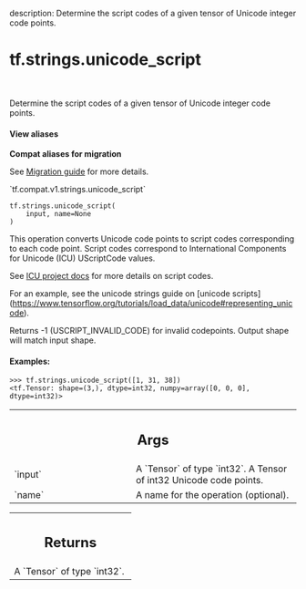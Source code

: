 description: Determine the script codes of a given tensor of Unicode integer code points.

<div itemscope itemtype="http://developers.google.com/ReferenceObject">
<meta itemprop="name" content="tf.strings.unicode_script" />
<meta itemprop="path" content="Stable" />
</div>

# tf.strings.unicode_script

<!-- Insert buttons and diff -->

<table class="tfo-notebook-buttons tfo-api nocontent" align="left">

</table>



Determine the script codes of a given tensor of Unicode integer code points.

<section class="expandable">
  <h4 class="showalways">View aliases</h4>
  <p>
<b>Compat aliases for migration</b>
<p>See
<a href="https://www.tensorflow.org/guide/migrate">Migration guide</a> for
more details.</p>
<p>`tf.compat.v1.strings.unicode_script`</p>
</p>
</section>

<pre class="devsite-click-to-copy prettyprint lang-py tfo-signature-link">
<code>tf.strings.unicode_script(
    input, name=None
)
</code></pre>



<!-- Placeholder for "Used in" -->

This operation converts Unicode code points to script codes corresponding to
each code point. Script codes correspond to International Components for
Unicode (ICU) UScriptCode values.

See
[ICU project docs](http://icu-project.org/apiref/icu4c/uscript_8h.html)
for more details on script codes.

For an example, see the unicode strings guide on [unicode scripts]
(https://www.tensorflow.org/tutorials/load_data/unicode#representing_unicode).

Returns -1 (USCRIPT_INVALID_CODE) for invalid codepoints. Output shape will
match input shape.

#### Examples:



```
>>> tf.strings.unicode_script([1, 31, 38])
<tf.Tensor: shape=(3,), dtype=int32, numpy=array([0, 0, 0], dtype=int32)>
```

<!-- Tabular view -->
 <table class="responsive fixed orange">
<colgroup><col width="214px"><col></colgroup>
<tr><th colspan="2"><h2 class="add-link">Args</h2></th></tr>

<tr>
<td>
`input`
</td>
<td>
A `Tensor` of type `int32`. A Tensor of int32 Unicode code points.
</td>
</tr><tr>
<td>
`name`
</td>
<td>
A name for the operation (optional).
</td>
</tr>
</table>



<!-- Tabular view -->
 <table class="responsive fixed orange">
<colgroup><col width="214px"><col></colgroup>
<tr><th colspan="2"><h2 class="add-link">Returns</h2></th></tr>
<tr class="alt">
<td colspan="2">
A `Tensor` of type `int32`.
</td>
</tr>

</table>

